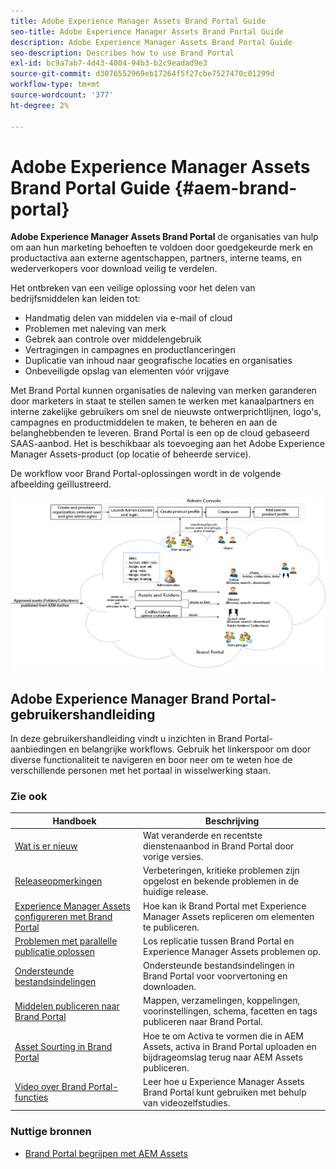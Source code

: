 ```yaml
---
title: Adobe Experience Manager Assets Brand Portal Guide
seo-title: Adobe Experience Manager Assets Brand Portal Guide
description: Adobe Experience Manager Assets Brand Portal Guide
seo-description: Describes how to use Brand Portal
exl-id: bc9a7ab7-4d43-4004-94b3-b2c9eadad9e3
source-git-commit: d3076552969eb17264f5f27cbe7527470c01299d
workflow-type: tm+mt
source-wordcount: '377'
ht-degree: 2%

---
```


# Adobe Experience Manager Assets Brand Portal Guide {#aem-brand-portal}

**Adobe Experience Manager Assets Brand Portal** de organisaties van hulp om aan hun marketing behoeften te voldoen door goedgekeurde merk en productactiva aan externe agentschappen, partners, interne teams, en wederverkopers voor download veilig te verdelen.

Het ontbreken van een veilige oplossing voor het delen van bedrijfsmiddelen kan leiden tot:

* Handmatig delen van middelen via e-mail of cloud
* Problemen met naleving van merk
* Gebrek aan controle over middelengebruik
* Vertragingen in campagnes en productlanceringen
* Duplicatie van inhoud naar geografische locaties en organisaties
* Onbeveiligde opslag van elementen vóór vrijgave

Met Brand Portal kunnen organisaties de naleving van merken garanderen door marketers in staat te stellen samen te werken met kanaalpartners en interne zakelijke gebruikers om snel de nieuwste ontwerprichtlijnen, logo&#39;s, campagnes en productmiddelen te maken, te beheren en aan de belanghebbenden te leveren.
Brand Portal is een op de cloud gebaseerd SAAS-aanbod. Het is beschikbaar als toevoeging aan het Adobe Experience Manager Assets-product (op locatie of beheerde service).

De workflow voor Brand Portal-oplossingen wordt in de volgende afbeelding geïllustreerd.

![](assets/BPWorkflow1.png)

## Adobe Experience Manager Brand Portal-gebruikershandleiding

In deze gebruikershandleiding vindt u inzichten in Brand Portal-aanbiedingen en belangrijke workflows. Gebruik het linkerspoor om door diverse functionaliteit te navigeren en boor neer om te weten hoe de verschillende personen met het portaal in wisselwerking staan.

### Zie ook

| Handboek | Beschrijving |
|--- |---|
| [Wat is er nieuw](whats-new.md) | Wat veranderde en recentste dienstenaanbod in Brand Portal door vorige versies. |
| [Releaseopmerkingen](brand-portal-release-notes.md) | Verbeteringen, kritieke problemen zijn opgelost en bekende problemen in de huidige release. |
| [Experience Manager Assets configureren met Brand Portal](../using/configure-aem-assets-with-brand-portal.md) | Hoe kan ik Brand Portal met Experience Manager Assets repliceren om elementen te publiceren. |
| [Problemen met parallelle publicatie oplossen](troubleshoot-parallel-publishing.md) | Los replicatie tussen Brand Portal en Experience Manager Assets problemen op. |
| [Ondersteunde bestandsindelingen](brand-portal-supported-formats.md) | Ondersteunde bestandsindelingen in Brand Portal voor voorvertoning en downloaden. |
| [Middelen publiceren naar Brand Portal](brand-portal-sharing-folders.md) | Mappen, verzamelingen, koppelingen, voorinstellingen, schema, facetten en tags publiceren naar Brand Portal. |
| [Asset Sourting in Brand Portal](brand-portal-asset-sourcing.md) | Hoe te om Activa te vormen die in AEM Assets, activa in Brand Portal uploaden en bijdrageomslag terug naar AEM Assets publiceren. |
| [Video over Brand Portal-functies](https://experienceleague.adobe.com/?lang=en&amp;tag=Brand+Portal#recommended/solutions/experience-manager) | Leer hoe u Experience Manager Assets Brand Portal kunt gebruiken met behulp van videozelfstudies. |

### Nuttige bronnen

* [Brand Portal begrijpen met AEM Assets](https://experienceleague.adobe.com/docs/experience-manager-brand-portal/using/home.html)
